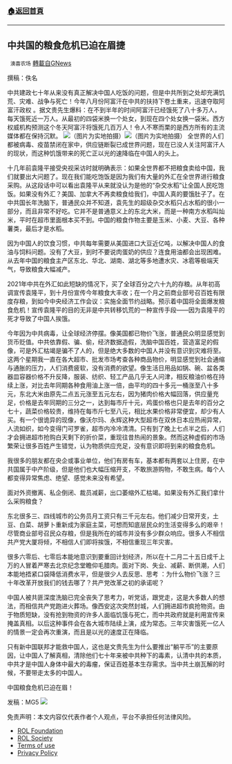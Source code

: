 ###  [:house:返回首頁](https://github.com/ourhimalayas/txt)
---


## 中共国的粮食危机已迫在眉捷
` 澳喜农场` [轉載自GNews](https://gnews.org/zh-hans/1807379/)

撰稿：佚名

中共建政七十年从来没有真正解决中国人吃饭的问题，但是中共所到之处却充满饥荒、灾难、战争与死亡！今年八月份阿富汗在中共的扶持下卷土重来，迅速夺取阿富汗政权 。据文贵先生爆料：在不到半年的时间阿富汗已经饿死了八十多万人，每天饿死近一万人。从最初的四袋米换一个处女，到现在四个处女换一袋米。西方权威机构预测这个冬天阿富汗将饿死几百万人！令人不寒而栗的是西方所有的主流媒体都在保持沉默。
![](https://assets.gnews.org/wp-content/uploads/2021/12/12311.jpg)（图片为实地拍摄）![](https://assets.gnews.org/wp-content/uploads/2021/12/12312.jpg)（图片为实地拍摄）
全世界的人们都被病毒、疫苗禁闭在家中，供应链断裂已成世界问题，现在已没人关注阿富汗人的现状，而这种饥饿带来的死亡正以光的速降临在中国人的头上。

十几年前袁隆平接受央视采访时就明确表示：如果全世界都不把粮食卖给中国，我们就要出大问题了。现在我们能吃饱饭是因为我们有大量的外汇在全世界进行粮食采购。从这段话中可以看出袁隆平从来就没认为是他的“杂交水稻”让全国人民吃饱饭。如果没有外汇？美国、加拿大不再卖粮食给我们，中国人真的要饿肚子了。在中共国长年洗脑下，普通民众并不知道，袁先生的超级杂交水稻只占水稻的很小一部分，而且非常不好吃。它并不是普通意义上的东北大米，而是一种南方水稻叫灿米，平时在超市里面根本买不到。中国的粮食作物主要是玉米、小麦、大豆、各种薯类，最后才是水稻。

因为中国人的饮食习惯，中共每年需要从美国进口大豆近亿吨，以解决中国人的食油与饲料问题。没有了大豆，到时不要说肉蛋奶的供应？连食用油都会出现困难。从去年中国的粮食主产区东北、华北、湖南、湖北等多地遭水灾、冰雹等极端天气，导致粮食大幅减产。

2021年中共在外汇如此短缺的情况下，买了全球百分之六十九的存粮。从年初高调宣传袁隆平，到十月份宣传今年粮食大丰收；在一个月之前商业部号召百姓有限度存粮，到如今中央经济工作会议：实施全面节约战略。预示着中国将全面爆发粮食危机！宣传袁隆平的目的无非是中共转移饥荒的一种宣传手段——因为袁隆平的死才导致了中国人挨饿。

今年因为中共病毒，让全球经济停摆。像美国都已物价飞涨，普通民众明显感觉到货币贬值。中共依靠假、骗、偷，经济数据造假，洗脑中国百姓，营造富足的假像，可是外汇枯竭是骗不了人的，但是绝大多数的中国人并没有意识到灾难将至。这两个星期我一直在各大超市、批发市场考查各种商品物价，明显感觉到社会通缩与通胀的压力，人们消费疲软，没有消费的欲望。像生活日用品如锅、碗、盆各类器皿容器价格不升反降，服装、纺织、轻工产品几乎无人问津，相反粮油价格在持续上涨，对比去年同期各种食用油上涨一倍，由平均的四十多元一桶涨至八十多元，东北大米由原先二点五元涨至五元左右，因为猪肉价格大幅回落，供应量充足，价格是去年同期的三分之一，达到每市斤十元，鸡蛋价格也只是去年的百分之七十，蔬菜价格较贵，维持在每市斤七至八元，相比水果价格非常便宜，却少有人买。有一个很诡异的现像，像沃尔玛、永辉这种大型超市在双休日本应热闹异常，人流如织，如今变得门可罗雀，超市内冷冷清清。只有到了晚上七点半之后，人们才会拥进超市抢购白天剩下的折价菜，重现往昔热闹的景象。然而这种虚假的市场繁荣让很多百姓产生错觉，认为物质供应充足，没有意识即将到来的粮食危机。

我很多的朋友都在央企或事业单位，他们有房有车，基本都有两套以上住房，在中共国属于中产阶级，但是他们也大幅压缩开支，不敢旅游购物，不敢生病。每个人都变得异常焦虑、绝望、感觉未来没有希望。

面对外资撤离、私企倒闭、裁员减薪，出口萎缩外汇枯竭。如果没有外汇我们拿什么采购粮食？

东北很多三、四线城市的公务员月工资只有三千元左右。他们减少日常开支，土豆、白菜、胡萝卜重新成为家庭主菜，可想而知底层民众的生活变得多么的艰辛！尽管商业部号召民众存粮，但是我所在的城市并没有多少群众响应。很多人不相信共产党大厦将倾，不相信人们即将挨饿，不相信重现三年灾害。

很多六零后、七零后本能地意识到要重回计划经济，所以在十二月二十五日成千上万的人冒着严寒去北京纪念堂瞻仰毛腊肉。面对下岗、失业、减薪、断供潮，人们本能地捂紧口袋降低消费水平，但是很少人去反思、思考 ：为什么物价飞涨？三十年改革开放我们的钱去哪了？共产党改革之初的承诺呢？

中国人被共匪深度洗脑已完全丧失了思考力，听党话，跟党走，这是大多数人的想法，而相信共产党跑进火葬场。像西安这次突然封城，人们拥进超市疯抢物资。由于物质短缺，没有抢到物资的许多人面临饥饿与死亡，而中共政府就是利用宣传来掩盖真相。以后这种事件会在各大城市陆续上演，成为常态。三年灾害饿死一亿人的情景一定会再次重演，而且是以光的速度正在降临。

只有新中国联邦才能救中国人，这也是文贵先生为什么要推出“躺平币”的主要原因，让中国人了解真相，清除他们七十年来被中共种下的毒素，认清中共的本质，中共才是中国人身体中最大的毒瘤，保证百姓基本生存需求。当中共土崩瓦解的时候，不要带走太多的中国人。

中国粮食危机已迫在眉！

发稿：MG5
![](https://assets.gnews.org/wp-content/uploads/2021/12/AU-logo.jpg)
 

免责声明：本文内容仅代表作者个人观点，平台不承担任何法律风险。

- [ROL Foundation](https://rolfoundation.org/)
- [ROL Society](https://rolsociety.org/)
- [Terms of use](https://gnews.org/terms-of-use-3/)
- [Privacy Policy](https://gnews.org/privacy-policy/)
